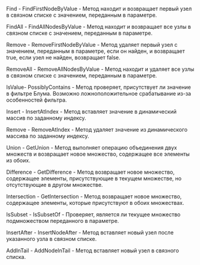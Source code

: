 Find - FindFirstNodeByValue - Метод находит и возвращает первый узел в связном списке с значением, переданным в параметре.

FindAll - FindAllNodesByValue - Метод находит и возвращает все узлы в связном списке с значением, переданным в параметре.

Remove - RemoveFirstNodeByValue - Метод удаляет первый узел с значением, переданным в параметре, если он найден, и возвращает true, если узел не найден, возвращает false. 

RemoveAll - RemoveAllNodesByValue - Метод находит и удаляет все узлы в связном списке с значением, переданным в параметре.

IsValue- PossiblyContains - Метод проверяет, присутствует ли значение в фильтре Блума. Возможно ложноположительное срабатывание из-за особенностей фильтра.  

Insert - InsertAtIndex - Метод вставляет значение в динамический массив по заданному индексу.

Remove - RemoveAtIndex - Метод удаляет значение из динамического массива по заданному индексу.

Union - GetUnion - Метод выполняет операцию объединения двух множеств и возвращает новое множество, содержащее все элементы из обоих.

Difference - GetDifference - Метод возвращает новое множество, содержащее элементы, присутствующие в текущем множестве, но отсутствующие в другом множестве.

Intersection - GetIntersection  - Метод возвращает новое множество, содержащее элементы, которые присутствуют в обоих множествах.

IsSubset - IsSubsetOf - Проверяет, является ли текущее множество подмножеством переданного в параметре.

InsertAfter - InsertNodeAfter - Метод вставляет новый узел после указанного узла в связном списке.

AddInTail - AddNodeInTail - Метод вставляет новый узел в связного списка.